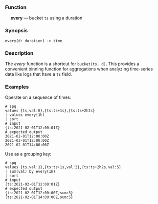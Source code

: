 ### Function

&emsp; **every** &mdash; bucket `ts` using a duration

### Synopsis

```
every(d: duration) -> time
```

### Description

The _every_ function is a shortcut for `bucket(ts, d)`.
This provides a convenient binning function for aggregations
when analyzing time-series data like logs that have a `ts` field.

### Examples

Operate on a sequence of times:
```mdtest-spq
# spq
values {ts,val:0},{ts:ts+1s},{ts:ts+2h2s}
| values every(1h)
| sort
# input
{ts:2021-02-01T12:00:01Z}
# expected output
2021-02-01T12:00:00Z
2021-02-01T12:00:00Z
2021-02-01T14:00:00Z
```

Use as a grouping key:
```mdtest-spq
# spq
values {ts,val:1},{ts:ts+1s,val:2},{ts:ts+2h2s,val:5}
| sum(val) by every(1h)
| sort
# input
{ts:2021-02-01T12:00:01Z}
# expected output
{ts:2021-02-01T12:00:00Z,sum:3}
{ts:2021-02-01T14:00:00Z,sum:5}
```
